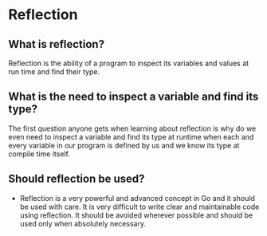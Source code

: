 # Reflection

## What is reflection?

Reflection is the ability of a program to inspect its variables and values at run time and find their type. 

## What is the need to inspect a variable and find its type?

The first question anyone gets when learning about reflection is why do we even need to inspect a variable and find its type at runtime when each and every variable in our program is defined by us and we know its type at compile time itself. 

## Should reflection be used?

* Reflection is a very powerful and advanced concept in Go and it should be used with care. It is very difficult to write clear and maintainable code using reflection. It should be avoided wherever possible and should be used only when absolutely necessary.